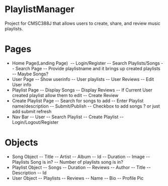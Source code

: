 # PlaylistManager
Project for CMSC388J that allows users to create, share, and review music playlists.

Pages
=====

-   Home Page(Landing Page) 
--   Login/Register
--   Search Playlists/Songs
--   Search Page
--   Provide playlistname and it brings up created playlists
--   Maybe Songs?
-   User Page
--   Show userinfo
--   User playlists
--   User Reviews
--   Edit User info
-   Playlist Page
--   Display Songs
--   Display Reviews
--   If Current User created playlist allow them to edit
--   Create Review
-   Create Playlist Page
--   Search for songs to add
--   Enter Playlist name/description
--   Submit/Publish
--   Checkbox to add songs ? or just add submit refresh
-   Nav Bar
--   User
--   Search Playlist
--   Create Playlist
--   Login/Logout/Register

Objects
=======

-   Song Object
--   Title
--   Artist
--   Album
--   Id
--   Duration
--   Image
--   Playlists Song is in?
--   Number of playlists song is in?
-   Playlist Object
--   Songs
--   Duration
--   Reviews
--   Author
--   Title
--   Description
--   Id
-   User Object
--   Playlists
--   Reviews
--   Name
--   Bio
--   Profile Pic

